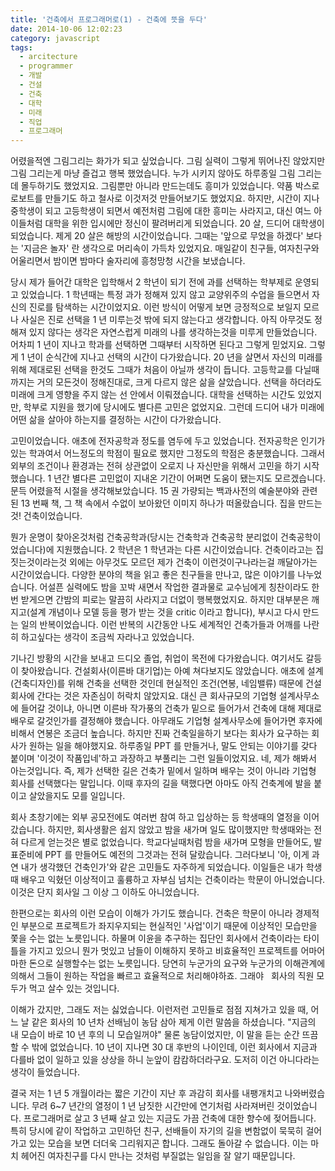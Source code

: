 ```yaml
---
title: '건축에서 프로그래머로(1) - 건축에 뜻을 두다'
date: 2014-10-06 12:02:23
category: javascript
tags:
  - arcitecture
  - programmer
  - 개발
  - 건설
  - 건축
  - 대학
  - 미래
  - 직업
  - 프로그래머
---
```


어렸을적엔 그림그리는 화가가 되고 싶었습니다. 그림 실력이 그렇게 뛰어나진 않았지만 그림 그리는게 마냥 즐겁고 행복 했었습니다. 누가 시키지 않아도 하루종일 그림 그리는데 몰두하기도 했었지요. 그림뿐만 아니라 만드는데도 흥미가 있었습니다. 약품 박스로 로보트를 만들기도 하고 철사로 이것저것 만들어보기도 했었지요. 하지만, 시간이 지나 중학생이 되고 고등학생이 되면서 예전처럼 그림에 대한 흥미는 사라지고, 대신 여느 아이들처럼 대학을 위한 입시에만 정신이 팔려버리게 되었습니다. 20 살, 드디어 대학생이 되었습니다. 제게 20 살은 해방의 시간이었습니다. 그때는 '앞으로 무었을 하겠다' 보다는 '지금은 놀자' 란 생각으로 머리속이 가득차 있었지요. 매일같이 친구들, 여자친구와 어울리면서 밤이면 밤마다 술자리에 흥청망청 시간을 보냈습니다.

당시 제가 들어간 대학은 입학해서 2 학년이 되기 전에 과를 선택하는 학부제로 운영되고 있었습니다. 1 학년때는 특정 과가 정해져 있지 않고 교양위주의 수업을 들으면서 자신의 진로를 탐색하는 시간이었지요. 이런 방식이 어떻게 보면 긍정적으로 보일지 모르나 사실은 진로 선택을 1 년 미루는것 밖에 되지 않는다고 생각합니다. 아직 아무것도 정해져 있지 않다는 생각은 자연스럽게 미래의 나를 생각하는것을 미루게 만들었습니다. 어차피 1 년이 지나고 학과를 선택하면 그때부터 시작하면 된다고 그렇게 믿었지요. 그렇게 1 년이 순식간에 지나고 선택의 시간이 다가왔습니다. 20 년을 살면서 자신의 미래를 위해 제대로된 선택을 한것도 그때가 처음이 아닐까 생각이 듭니다. 고등학교를 다닐때까지는 거의 모든것이 정해진대로, 크게 다르지 않은 삶을 살았습니다. 선택을 하더라도 미래에 크게 영향을 주지 않는 선 안에서 이뤄졌습니다. 대학을 선택하는 시간도 있었지만, 학부로 지원을 했기에 당시에도 별다른 고민은 없었지요. 그런데 드디어 내가 미래에 어떤 삶을 살아야 하는지를 결정하는 시간이 다가왔습니다.

고민이었습니다. 애초에 전자공학과 정도를 염두에 두고 있었습니다. 전자공학은 인기가 있는 학과여서 어느정도의 학점이 필요로 했지만 그정도의 학점은 충분했습니다. 그래서 외부의 조건이나 환경과는 전혀 상관없이 오로지 나 자신만을 위해서 고민을 하기 시작했습니다. 1 년간 별다른 고민없이 지내온 기간이 어쩌면 도움이 됐는지도 모르겠습니다. 문득 어렸을적 시절을 생각해보았습니다. 15 권 가량되는 백과사전의 예술분야와 관련된 13 번째 책, 그 책 속에서 수없이 보아왔던 이미지 하나가 떠올랐습니다. 집을 만드는것! 건축이었습니다.

뭔가 운명이 찾아온것처럼 건축공학과(당시는 건축학과 건축공학 분리없이 건축공학이었습니다)에 지원했습니다. 2 학년은 1 학년과는 다른 시간이었습니다. 건축이라고는 집짓는것이라는것 외에는 아무것도 모르던 제가 건축이 이런것이구나라는걸 깨달아가는 시간이었습니다. 다양한 분야의 책을 읽고 좋은 친구들을 만나고, 많은 이야기를 나누었습니다. 어설픈 실력에도 밤을 꼬박 새면서 작업한 결과물로 교수님에게 칭찬이라도 한번 받게으면 간밤의 피로는 말끔히 사라지고 더없이 행복했었지요. 하지만 대부분은 깨지고(설계 개념이나 모델 등을 평가 받는 것을 critic 이라고 합니다), 부시고 다시 만드는 일의 반복이었습니다. 이런 반복의 시간동안 나도 세계적인 건축가들과 어깨를 나란히 하고싶다는 생각이 조금씩 자라나고 있었습니다.

기나긴 방황의 시간을 보내고 드디오 졸업, 취업이 목전에 다가왔습니다. 여기서도 갈등이 찾아왔습니다. 건설회사(이른바 대기업)는 아예 쳐다보지도 않았습니다. 애초에 설계(건축디자인)를 위해 건축을 선택한 것인데 현실적인 조건(연봉, 네임밸류) 때문에 건설회사에 간다는 것은 자존심이 허락치 않았지요. 대신 큰 회사규모의 기업형 설계사무소에 들어갈 것이냐, 아니면 이른바 작가풍의 건축가 밑으로 들어가서 건축에 대해 제대로 배우로 갈것인가를 결정해야 했습니다. 아무래도 기업형 설계사무소에 들어가면 후자에 비해서 연봉은 조금더 높습니다. 하지만 진짜 건축일을하기 보다는 회사가 요구하는 회사가 원하는 일을 해야했지요. 하루종일 PPT 를 만들거나, 말도 안되는 이야기를 갖다 붙이며 '이것이 작품입네'하고 과장하고 부풀리는 그런 일들이었지요. 네, 제가 해봐서 아는것입니다. 즉, 제가 선택한 길은 건축가 밑에서 일하며 배우는 것이 아니라 기업형 회사를 선택했다는 말입니다. 이때 후자의 길을 택했다면 아마도 아직 건축계에 발을 붙이고 살았을지도 모를 일입니다.

회사 초창기에는 외부 공모전에도 여러번 참여 하고 입상하는 등 학생때의 열정을 이어 갔습니다. 하지만, 회사생활은 쉽지 않았고 밤을 새가며 일도 많이했지만 학생때와는 전혀 다르게 얻는것은 별로 없었습니다. 학교다닐때처럼 밤을 새가며 모형을 만들어도, 발표준비에 PPT 를 만들어도 예전의 그것과는 전혀 달랐습니다. 그러다보니 '아, 이게 과연 내가 생각했던 건축인가'와 같은 고민들도 자주하게 되었습니다. 이일들은 내가 학생때 배우고 익혔던 이상적이고 훌륭하고 자부심 넘치는 건축이라는 학문이 아니었습니다. 이것은 단지 회사일 그 이상 그 이하도 아니었습니다.

한편으로는 회사의 이런 모습이 이해가 가기도 했습니다. 건축은 학문이 아니라 경제적인 부분으로 프로젝트가 좌지우지되는 현실적인 '사업'이기 때문에 이상적인 모습만을 쫓을 수는 없는 노릇입니다. 하물며 이윤을 추구하는 집단인 회사에서 건축이라는 타이틀을 가지고 있으니 뭔가 멋있고 남들이 이해하지 못하고 비효율적인 프로젝트를 어마어마한 돈으로 실행할수는 없는 노릇입니다. 당연히 누군가의 요구와 누군가의 이해관계에 의해서 그들이 원하는 작업을 빠르고 효율적으로 처리해야하죠. 그래야   회사의 직원 모두가 먹고 살수 있는 것입니다.

이해가 갔지만, 그래도 저는 싫었습니다. 이런저런 고민들로 점점 지쳐가고 있을 때, 어느 날 같은 회사의 10 년차 선배님이 농담 삼아 제게 이런 말씀을 하셨습니다. "지금의 내 모습이 바로 10 년 후의 니 모습일꺼야" 물론 농담이었지만, 이 말을 듣는 순간 뜨끔할 수 밖에 없었습니다. 10 년이 지나면 30 대 후반의 나이인데, 이런 회사에서 지금과 다를바 없이 일하고 있을 상상을 하니 눈앞이 캄캄하더라구요. 도저히 이건 아니다라는 생각이 들었습니다.

결국 저는 1 년 5 개월이라는 짧은 기간이 지난 후 과감히 회사를 내팽개치고 나와버렸습니다. 무려 6~7 년간의 열정이 1 년 남짓한 시간만에 연기처럼 사라져버린 것이었습니다. 프로그래머로 살고 3 년째 살고 있는 지금도 가끔 건축에 대한 향수에 젖어듭니다. 특히 당시에 같이 작업하고 고민하던 친구, 선배들이 자기의 길을 변함없이 묵묵히 걸어가고 있는 모습을 보면 더더욱 그리워지곤 합니다. 그래도 돌아갈 수 없습니다. 이는 마치 헤어진 여자친구를 다시 만나는 것처럼 부질없는 일임을 잘 알기 때문입니다.
